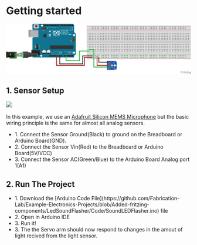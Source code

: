 
# Getting started
<img src="https://github.com/Fabrication-Lab/Example-Electronics-Projects/blob/Added-fritzing-components/LedSoundFlasher/LEDSoundFlasher_bb.png" style="width:800px;height:auto;">

## 1. Sensor Setup
<img src="https://cdn-shop.adafruit.com/970x728/2716-04.jpg" style="width:300px;height:auto;">

In this example, we use an [Adafruit Silicon MEMS Microphone](https://www.adafruit.com/product/2716) but the basic wiring principle is the same for almost all analog sensors. 

 <ul>
  <li>1. Connect the Sensor Ground(Black) to ground on the Breadboard or Arduino Board(GND).</li>
  <li>2. Connect the Sensor Vin(Red) to the Breadboard or Arduino Board(5V/VCC) </li>
  <li>3. Connect the Sensor AC(Green/Blue) to the Arduino Board Analog port 1(A1)</li>
</ul> 

## 2. Run The Project

 <ul>
  <li>1. Download the [Arduino Code File](https://github.com/Fabrication-Lab/Example-Electronics-Projects/blob/Added-fritzing-components/LedSoundFlasher/Code/SoundLEDFlasher.ino)  file</li>
  <li>2. Open in Arduino IDE</li>
  <li>3. Run it!</li>
  <li>3. The the Servo arm should now respond to changes in the amout of light recived from the light sensor.</li>
</ul> 






